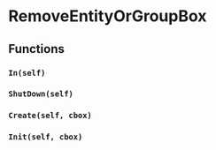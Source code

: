 # RemoveEntityOrGroupBox

## Functions

### `In(self)`

### `ShutDown(self)`

### `Create(self, cbox)`

### `Init(self, cbox)`
